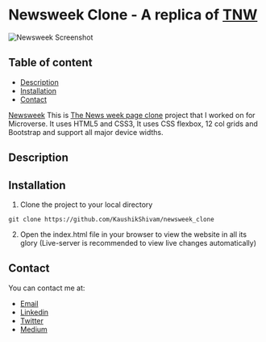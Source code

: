 # Newsweek Clone - A replica of [TNW](https://www.newsweek.com/)

![Newsweek Screenshot](screenshot.png)

## Table of content
- [Description](#description)
- [Installation](#installation)
- [Contact](#contact)

[Newsweek](https://rawcdn.githack.com/KaushikShivam/newsweek_clone/0973a548d0119d7ce79d105079048b4ebb9763c3/index.html) This is [The News week page clone](https://www.newsweek.com/) project that I worked on for Microverse. It uses HTML5 and CSS3,
It uses CSS flexbox, 12 col grids and Bootstrap and support all major device widths.


## Description


## Installation

1. Clone the project to your local directory
```
git clone https://github.com/KaushikShivam/newsweek_clone
```
2. Open the index.html file in your browser to view the website in all its glory (Live-server is recommended to view live changes automatically)

## Contact
You can contact me at:
- [Email](shivamkaushikofficial@gmail.com)
- [Linkedin](https://www.linkedin.com/in/shivam-kaushik-bb8162102/)
- [Twitter](https://twitter.com/kShivamDev)
- [Medium](https://medium.com/@shivamkaushikofficial)


